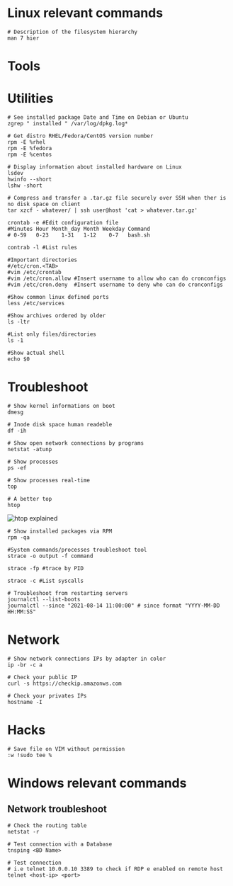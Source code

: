 # Linux relevant commands

```
# Description of the filesystem hierarchy
man 7 hier
```

# Tools 

# Utilities

```
# See installed package Date and Time on Debian or Ubuntu
zgrep " installed " /var/log/dpkg.log*
```

```
# Get distro RHEL/Fedora/CentOS version number
rpm -E %rhel
rpm -E %fedora
rpm -E %centos
```

```
# Display information about installed hardware on Linux
lsdev
hwinfo --short
lshw -short
```
```
# Compress and transfer a .tar.gz file securely over SSH when ther is no disk space on client
tar xzcf - whatever/ | ssh user@host 'cat > whatever.tar.gz'
```

```
crontab -e #Edit configuration file
#Minutes Hour Month_day Month Weekday Command
# 0-59   0-23    1-31   1-12    0-7   bash.sh

contrab -l #List rules

#Important directories 
#/etc/cron.<TAB> 
#vim /etc/crontab
#vim /etc/cron.allow #Insert username to allow who can do cronconfigs
#vim /etc/cron.deny  #Insert username to deny who can do cronconfigs
```

```
#Show common linux defined ports
less /etc/services
```

```
#Show archives ordered by older
ls -ltr
```

```
#List only files/directories
ls -1
```

```
#Show actual shell
echo $0
```

# Troubleshoot

```
# Show kernel informations on boot
dmesg
```

```
# Inode disk space human readeble
df -ih
```

```
# Show open network connections by programs 
netstat -atunp
```

```
# Show processes
ps -ef
```

```
# Show processes real-time
top
```

```
# A better top
htop
```
![htop explained](../images/htop_explained.jpeg)

```
# Show installed packages via RPM
rpm -qa
```

```
#System commands/processes troubleshoot tool
strace -o output -f command

strace -fp #trace by PID 

strace -c #List syscalls
```

```
# Troubleshoot from restarting servers
journalctl --list-boots
journalctl --since "2021-08-14 11:00:00" # since format "YYYY-MM-DD HH:MM:SS"
```

# Network

```
# Show network connections IPs by adapter in color
ip -br -c a
```

```
# Check your public IP
curl -s https://checkip.amazonws.com
```

```
# Check your privates IPs
hostname -I
```

# Hacks

```
# Save file on VIM without permission
:w !sudo tee %
```

# Windows relevant commands

## Network troubleshoot

```
# Check the routing table
netstat -r
``` 

```
# Test connection with a Database
tnsping <BD Name>
```

```
# Test connection 
# i.e telnet 10.0.0.10 3389 to check if RDP e enabled on remote host 
telnet <host-ip> <port>
```

